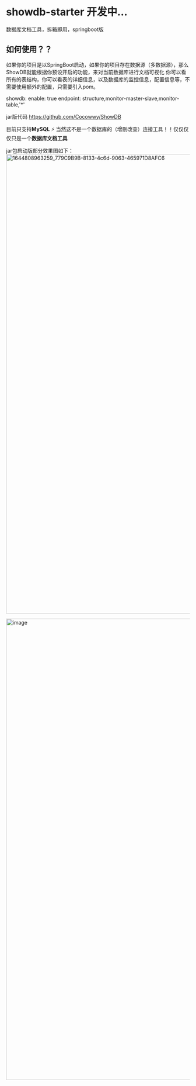 # showdb-starter  开发中...
数据库文档工具，拆箱即用，springboot版

## 如何使用？？  
如果你的项目是以SpringBoot启动，如果你的项目存在数据源（多数据源），那么ShowDB就能根据你预设开启的功能，来对当前数据库进行文档可视化
你可以看所有的表结构，你可以看表的详细信息，以及数据库的监控信息，配置信息等，不需要使用额外的配置，只需要引入pom。

showdb:
  enable: true
  endpoint: structure,monitor-master-slave,monitor-table,'*'

jar版代码 https://github.com/Cocowwy/ShowDB


目前只支持**MySQL**
:zap: 当然这不是一个数据库的（增刪改查）连接工具！！仅仅仅仅只是一个**数据库文档工具**

jar包启动版部分效果图如下：
<img width="1257" alt="1644808963259_779C9B9B-8133-4c6d-9063-465971D8AFC6" src="https://user-images.githubusercontent.com/63331147/153794961-9543a094-2873-4332-aabb-d3f1e65541ee.png">

<img width="1262" alt="image" src="https://user-images.githubusercontent.com/63331147/153794948-c1e5e95b-eb97-4b91-b10b-550b3657e474.png">


